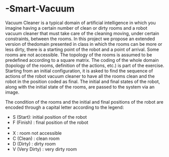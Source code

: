 # -Smart-Vacuum
Vacuum Cleaner is a typical domain of artificial intelligence in which you imagine having a certain number of clean or dirty rooms and a robot vacuum cleaner that must take care of the cleaning moving, under certain constraints, between the rooms. In this project we propose an extended version of thedomain presented in class in which the rooms can be more or less dirty, there is a starting point of the robot and a point of arrival. Some rooms are not accessible. The topology of the rooms is assumed to be predefined according to a square matrix. The coding of the whole domain (topology of the rooms, definition of the actions, etc.) is part of the exercise. Starting from an initial configuration, it is asked to find the sequence of actions of the robot vacuum cleaner to have all the rooms clean and the robot in the position coded as final. The initial and final states of the robot, along with the initial state of the rooms, are passed to the system via an image.

The condition of the rooms and the initial and final positions of the robot are encoded through a capital letter according to the legend:
- S (Start): initial position of the robot
- F (Finish) : final position of the robot
- 
- X : room not accessible
- C (Clean) : clean room
- D (Dirty) : dirty room
- V (Very Dirty) : very dirty room

